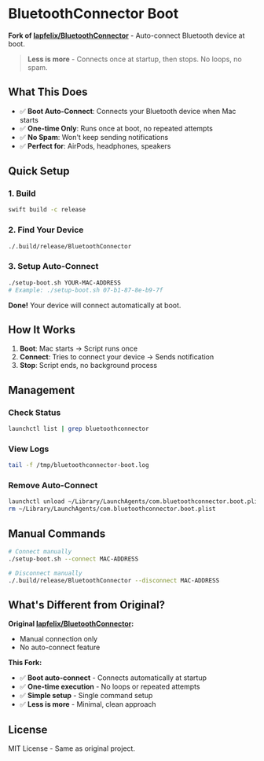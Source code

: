# BluetoothConnector Boot

**Fork of [lapfelix/BluetoothConnector](https://github.com/lapfelix/BluetoothConnector)** - Auto-connect Bluetooth device at boot.

> **Less is more** - Connects once at startup, then stops. No loops, no spam.

## What This Does

- ✅ **Boot Auto-Connect**: Connects your Bluetooth device when Mac starts
- ✅ **One-time Only**: Runs once at boot, no repeated attempts  
- ✅ **No Spam**: Won't keep sending notifications
- ✅ **Perfect for**: AirPods, headphones, speakers

## Quick Setup

### 1. Build
```bash
swift build -c release
```

### 2. Find Your Device
```bash
./.build/release/BluetoothConnector
```

### 3. Setup Auto-Connect
```bash
./setup-boot.sh YOUR-MAC-ADDRESS
# Example: ./setup-boot.sh 07-b1-87-8e-b9-7f
```

**Done!** Your device will connect automatically at boot.

## How It Works

1. **Boot**: Mac starts → Script runs once
2. **Connect**: Tries to connect your device → Sends notification
3. **Stop**: Script ends, no background process

## Management

### Check Status
```bash
launchctl list | grep bluetoothconnector
```

### View Logs
```bash
tail -f /tmp/bluetoothconnector-boot.log
```

### Remove Auto-Connect
```bash
launchctl unload ~/Library/LaunchAgents/com.bluetoothconnector.boot.plist
rm ~/Library/LaunchAgents/com.bluetoothconnector.boot.plist
```

## Manual Commands

```bash
# Connect manually
./setup-boot.sh --connect MAC-ADDRESS

# Disconnect manually  
./.build/release/BluetoothConnector --disconnect MAC-ADDRESS
```

## What's Different from Original?

**Original [lapfelix/BluetoothConnector](https://github.com/lapfelix/BluetoothConnector):**
- Manual connection only
- No auto-connect feature

**This Fork:**
- ✅ **Boot auto-connect** - Connects automatically at startup
- ✅ **One-time execution** - No loops or repeated attempts
- ✅ **Simple setup** - Single command setup
- ✅ **Less is more** - Minimal, clean approach

## License

MIT License - Same as original project.
